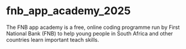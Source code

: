 # fnb_app_academy_2025
The FNB app academy is a free, online coding programme run by First National Bank (FNB) to help young people in South Africa and other countries learn important teach skills. 
